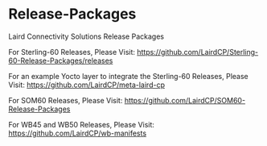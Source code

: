 # Release-Packages
Laird Connectivity Solutions Release Packages

For Sterling-60 Releases, Please Visit:
<https://github.com/LairdCP/Sterling-60-Release-Packages/releases>

For an example Yocto layer to integrate the Sterling-60 Releases, Please Visit:
<https://github.com/LairdCP/meta-laird-cp>

For SOM60 Releases, Please Visit:
<https://github.com/LairdCP/SOM60-Release-Packages>

For WB45 and WB50 Releases, Please Visit:
<https://github.com/LairdCP/wb-manifests>

